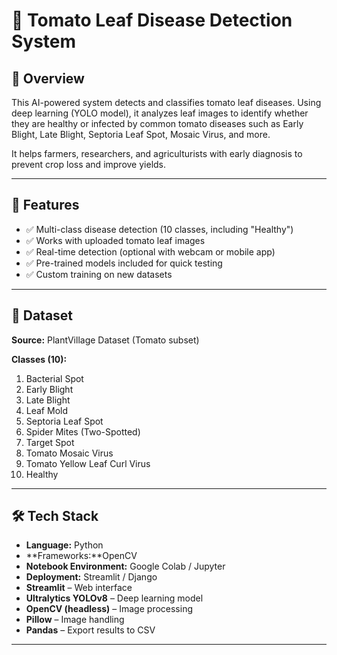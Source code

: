 # 🍅 Tomato Leaf Disease Detection System

## 📌 Overview
This AI-powered system detects and classifies tomato leaf diseases. Using deep learning (YOLO model), it analyzes leaf images to identify whether they are healthy or infected by common tomato diseases such as Early Blight, Late Blight, Septoria Leaf Spot, Mosaic Virus, and more.  

It helps farmers, researchers, and agriculturists with early diagnosis to prevent crop loss and improve yields.

---

## 🚀 Features
- ✅ Multi-class disease detection (10 classes, including "Healthy")  
- ✅ Works with uploaded tomato leaf images  
- ✅ Real-time detection (optional with webcam or mobile app)  
- ✅ Pre-trained models included for quick testing  
- ✅ Custom training on new datasets  

---

## 📂 Dataset
**Source:** PlantVillage Dataset (Tomato subset)  

**Classes (10):**
1. Bacterial Spot  
2. Early Blight  
3. Late Blight  
4. Leaf Mold  
5. Septoria Leaf Spot  
6. Spider Mites (Two-Spotted)  
7. Target Spot  
8. Tomato Mosaic Virus  
9. Tomato Yellow Leaf Curl Virus  
10. Healthy  

 

---

## 🛠️ Tech Stack
- **Language:** Python  
- **Frameworks:**OpenCV  
- **Notebook Environment:** Google Colab / Jupyter  
- **Deployment:** Streamlit / Django
- **Streamlit** – Web interface  
- **Ultralytics YOLOv8** – Deep learning model  
- **OpenCV (headless)** – Image processing  
- **Pillow** – Image handling  
- **Pandas** – Export results to CSV
---












